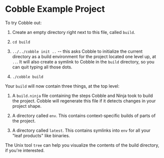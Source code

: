 Cobble Example Project
======================

To try Cobble out:

 1. Create an empty directory right next to this file, called `build`.

 2. `cd build`

 3. `../../cobble init ..` -- this asks Cobble to initialize the current
    directory as a build environment for the project located one level up,
    at `..`.  It will also create a symlink to Cobble in the `build` directory,
    so you can quit typing all those dots.

 4. `./cobble build`

Your `build` will now contain three things, at the top level:

 1. A `build.ninja` file containing the steps Cobble and Ninja took to build
    the project.  Cobble will regenerate this file if it detects changes in
    your project shape.

 2. A directory called `env`.  This contains context-specific builds of
    parts of the project.

 3. A directory called `latest`.  This contains symlinks into `env` for all your
    "leaf products" like binaries.

The Unix tool `tree` can help you visualize the contents of the build directory,
if you're interested.
